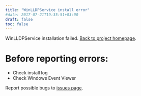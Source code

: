 ```yaml
---
title: "WinLLDPService install error"
#date: 2017-07-21T19:35:51+03:00
draft: false
toc: false
---
```


WinLLDPService installation failed. [Back to project homepage](..).

# Before reporting errors:

* Check install log
* Check Windows Event Viewer

Report possible bugs to [issues page](https://github.com/raspi/WinLLDPService/issues).